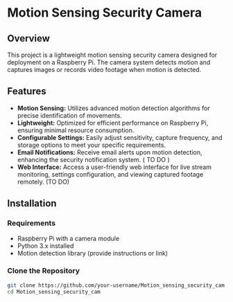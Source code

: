 # Motion Sensing Security Camera

## Overview

This project is a lightweight motion sensing security camera designed for deployment on a Raspberry Pi. The camera system detects motion and captures images or records video footage when motion is detected.

## Features

- **Motion Sensing:** Utilizes advanced motion detection algorithms for precise identification of movements.
- **Lightweight:** Optimized for efficient performance on Raspberry Pi, ensuring minimal resource consumption.
- **Configurable Settings:** Easily adjust sensitivity, capture frequency, and storage options to meet your specific requirements.
- **Email Notifications:** Receive email alerts upon motion detection, enhancing the security notification system. ( TO DO )
- **Web Interface:** Access a user-friendly web interface for live stream monitoring, settings configuration, and viewing captured footage remotely. (TO DO) 

## Installation

### Requirements

- Raspberry Pi with a camera module
- Python 3.x installed
- Motion detection library (provide instructions or link)

### Clone the Repository

```bash
git clone https://github.com/your-username/Motion_sensing_security_cam.git
cd Motion_sensing_security_cam
